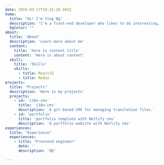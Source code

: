 ```yaml
---
date: 2019-03-17T19:31:20.591Z
home:
  title: "Hi! I'm Ting Ng"
  description: "I'm a front-end developer who likes to do interesting, challenging, and impactful stuff with web technologies."
  bgColor: ""
about:
  title: 'About'
  description: 'Learn more about me'
  content:
    title: 'here is content title'
    content: 'Here is about content'
  skill:
    title: 'Skills'
    skills:
      - title: ReactJS
      - title: Redux
projects:
  title: "Projects"
  description: 'Here is my projects'
  projects:
    - id: 'i18n-cms'
      title: 'i18n-cms'
      description: 'A git-based CMS for managing translation files.'
    - id: 'portfolio'
      title: 'portfolio template with Netlify cms'
      description: 'A portfolio website with Netlify cms'
experiences:
  title: "Experience"
  experiences:
    - title: "Frontend engineer"
      date: ''
      description: 'QQ'

---
```

